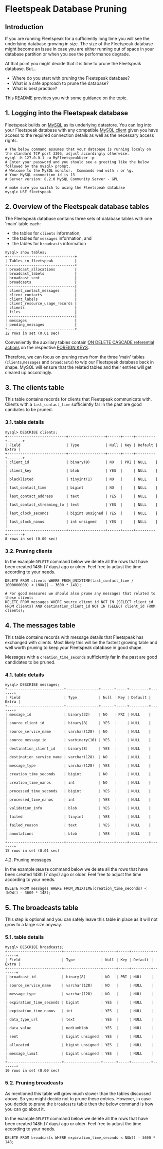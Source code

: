 # Fleetspeak Database Pruning

## Introduction

If you are running Fleetspeak for a sufficiently long time you will see the underlying database growing in size. The size of the Fleetspeak database might become an issue in case you are either running out of space in your database partition or when you see the performance degrade.

At that point you might decide that it is time to prune the Fleetspeak database. But...
- Where do you start with pruning the Fleetspeak database?
- What is a safe approach to prune the database?
- What is best practice?

This README provides you with some guidance on the topic.

## 1. Logging into the Fleetspeak database

Fleetspeak builds on [MySQL](https://dev.mysql.com/doc/refman/8.3/en/) as its underlying datastore.
You can log into your Fleetspeak database with any compatible [MySQL client](https://dev.mysql.com/doc/refman/8.3/en/mysql.html) given you have access to the required connection details as well as the necessary access rights.

```
# The below command assumes that your database is running localy on the standard TCP port 3306, adjust accordingly otherwise.
mysql -h 127.0.0.1 -u MyFleetspeakUser -p
# Enter your password and you should see a greeting like the below followed by the mysql> prompt. 
# Welcome to the MySQL monitor.  Commands end with ; or \g.
# Your MySQL connection id is 13
# Server version: 8.2.0 MySQL Community Server - GPL

# make sure you switch to using the Fleetspeak database
mysql> USE fleetspeak
```

## 2. Overview of the Fleetspeak database tables

The Fleetspeak database contains three sets of database tables with one 'main' table each:
- the tables for ```clients``` information,
- the tables for ```messages``` information, and
- the tables for ```broadcasts``` information

```
mysql> show tables;
+-------------------------------+
| Tables_in_fleetspeak          |
+-------------------------------+
| broadcast_allocations         |
| broadcast_labels              |
| broadcast_sent                |
| broadcasts                    |
|-------------------------------|
| client_contact_messages       |
| client_contacts               |
| client_labels                 |
| client_resource_usage_records |
| clients                       |
| files                         |
|-------------------------------|
| messages                      |
| pending_messages              |
+-------------------------------+
12 rows in set (0.01 sec)
```

Conveniently the auxiliary tables contain [ON DELETE CASCADE referential actions](https://dev.mysql.com/doc/refman/8.3/en/create-table-foreign-keys.html#foreign-key-referential-actions) on the respective [FOREIGN KEYS](https://dev.mysql.com/doc/refman/8.3/en/create-table-foreign-keys.html).

Therefore, we can focus on pruning rows from the three 'main' tables (```clients```,```messages``` and ```broadcasts```) to wip our Fleetspeak database back in shape. MySQL will ensure that the related tables and their entries will get cleared up accordingly.

## 3. The clients table

This table contains records for clients that Fleetspeak communicats with. Clients with a ```last_contact_time``` sufficiently far in the past are good candiates to be pruned.

### 3.1. table details

```
mysql> DESCRIBE clients;
+---------------------------+-----------------+------+-----+---------+-------+
| Field                     | Type            | Null | Key | Default | Extra |
+---------------------------+-----------------+------+-----+---------+-------+
| client_id                 | binary(8)       | NO   | PRI | NULL    |       |
| client_key                | blob            | YES  |     | NULL    |       |
| blacklisted               | tinyint(1)      | NO   |     | NULL    |       |
| last_contact_time         | bigint          | NO   |     | NULL    |       |
| last_contact_address      | text            | YES  |     | NULL    |       |
| last_contact_streaming_to | text            | YES  |     | NULL    |       |
| last_clock_seconds        | bigint unsigned | YES  |     | NULL    |       |
| last_clock_nanos          | int unsigned    | YES  |     | NULL    |       |
+---------------------------+-----------------+------+-----+---------+-------+
8 rows in set (0.00 sec)
```

### 3.2. Pruning clients 

In the example ```DELETE``` command below we delete all the rows that have been created 148h (7 days) ago or older. Feel free to adjust the time according to your needs.
```
DELETE FROM clients WHERE FROM_UNIXTIME(last_contact_time / 1000000000) < (NOW() - 3600 * 148);

# For good measures we should also prune any messages that related to these clients
DELETE FROM messages WHERE source_client_id NOT IN (SELECT client_id FROM clients) AND destination_client_id NOT IN (SELECT client_id FROM clients);
```

## 4. The messages table
This table contains records with message details that Fleetspeak has exchanged with clients. Most likely this will be the fastest growing table and well worth pruning to keep your Fleetspeak database in good shape.

Messages with a ```creation_time_seconds``` sufficiently far in the past are good candidates to be pruned.

### 4.1. table details
```
mysql> DESCRIBE messages;
+--------------------------+---------------+------+-----+---------+-------+
| Field                    | Type          | Null | Key | Default | Extra |
+--------------------------+---------------+------+-----+---------+-------+
| message_id               | binary(32)    | NO   | PRI | NULL    |       |
| source_client_id         | binary(8)     | YES  |     | NULL    |       |
| source_service_name      | varchar(128)  | NO   |     | NULL    |       |
| source_message_id        | varbinary(16) | YES  |     | NULL    |       |
| destination_client_id    | binary(8)     | YES  |     | NULL    |       |
| destination_service_name | varchar(128)  | NO   |     | NULL    |       |
| message_type             | varchar(128)  | YES  |     | NULL    |       |
| creation_time_seconds    | bigint        | NO   |     | NULL    |       |
| creation_time_nanos      | int           | NO   |     | NULL    |       |
| processed_time_seconds   | bigint        | YES  |     | NULL    |       |
| processed_time_nanos     | int           | YES  |     | NULL    |       |
| validation_info          | blob          | YES  |     | NULL    |       |
| failed                   | tinyint       | YES  |     | NULL    |       |
| failed_reason            | text          | YES  |     | NULL    |       |
| annotations              | blob          | YES  |     | NULL    |       |
+--------------------------+---------------+------+-----+---------+-------+
15 rows in set (0.01 sec)
```

4.2. Pruning messages

In the example ```DELETE``` command below we delete all the rows that have been created 148h (7 days) ago or older. Feel free to adjust the time according to your needs.
```
DELETE FROM messages WHERE FROM_UNIXTIME(creation_time_seconds) < (NOW() - 3600 * 148);
```

## 5. The broadcasts table

This step is optional and you can safely leave this table in place as it will not grow to a large size anyway.

### 5.1. table details

```
mysql> DESCRIBE broadcasts;
+-------------------------+-----------------+------+-----+---------+-------+
| Field                   | Type            | Null | Key | Default | Extra |
+-------------------------+-----------------+------+-----+---------+-------+
| broadcast_id            | binary(8)       | NO   | PRI | NULL    |       |
| source_service_name     | varchar(128)    | NO   |     | NULL    |       |
| message_type            | varchar(128)    | NO   |     | NULL    |       |
| expiration_time_seconds | bigint          | YES  |     | NULL    |       |
| expiration_time_nanos   | int             | YES  |     | NULL    |       |
| data_type_url           | text            | YES  |     | NULL    |       |
| data_value              | mediumblob      | YES  |     | NULL    |       |
| sent                    | bigint unsigned | YES  |     | NULL    |       |
| allocated               | bigint unsigned | YES  |     | NULL    |       |
| message_limit           | bigint unsigned | YES  |     | NULL    |       |
+-------------------------+-----------------+------+-----+---------+-------+
10 rows in set (0.00 sec)
```

### 5.2. Pruning broadcasts

As mentioned this table will grow much slower than the tables discussed above. So you might decide not to prune these entries.
However, in case you decide to prune the ```broadcasts``` table then the below command is how you can go about it.

In the example ```DELETE``` command below we delete all the rows that have been created 148h (7 days) ago or older. Feel free to adjust the time according to your needs.
```
DELETE FROM broadcasts WHERE expiration_time_seconds < NOW() - 3600 * 148;
```
